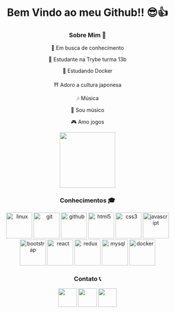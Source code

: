 <link rel="stylesheet" href="https://cdn.jsdelivr.net/gh/devicons/devicon@v2.14.0/devicon.min.css">
<h1 align="center">
  Bem Vindo ao meu Github!! 😎👍
</h1>
<h3 align="center">
  Sobre Mim 👀
</h3>
<div align="center">
<p>🚀 Em busca de conhecimento</p>
<p>👻 Estudante na Trybe turma 13b</p>
<p>🤔 Estudando Docker</p>
<p>⛩ Adoro a cultura japonesa</p>
<p>🎶 Música</p>
<p>🎼 Sou músico</p>
<p>🎮 Amo jogos</p>
</div>
<!--stats-->
<div align="center">
  <img height="150em" src="https://github-readme-stats.vercel.app/api?username=Gabriel-Lobin&show_icons=true&include_all_commits=true&theme=graywhite"/>
  <!--<img src="https://github-readme-stats.vercel.app/api/top-langs/?username=Gabriel-Lobin&theme=graywhite"/>-->
</div>
<!--stacks-->
<h3 align="center">Conhecimentos 🎓</h3>
<div align="center">
  <img height="70em" alt="linux" src="https://cdn.jsdelivr.net/gh/devicons/devicon/icons/linux/linux-original.svg"/>
  <img height="70em" alt="git" src="https://cdn.jsdelivr.net/gh/devicons/devicon/icons/git/git-original-wordmark.svg"/>
  <img height="70em" alt="github" src="https://cdn.jsdelivr.net/gh/devicons/devicon/icons/github/github-original-wordmark.svg"/>
  <img height="70em" alt="html5" src="https://cdn.jsdelivr.net/gh/devicons/devicon/icons/html5/html5-original.svg"/>
  <img height="70em" alt="css3" src="https://cdn.jsdelivr.net/gh/devicons/devicon/icons/css3/css3-original.svg"/>
  <img height="70em" alt="javascript" src="https://cdn.jsdelivr.net/gh/devicons/devicon/icons/javascript/javascript-original.svg"/>
  <img height="70em" alt="bootstrap" src="https://cdn.jsdelivr.net/gh/devicons/devicon/icons/bootstrap/bootstrap-original.svg"/>
  <img height="70em" alt="react" src="https://cdn.jsdelivr.net/gh/devicons/devicon/icons/react/react-original-wordmark.svg"/>
  <img height="70em" alt="redux" src="https://cdn.jsdelivr.net/gh/devicons/devicon/icons/redux/redux-original.svg"/>
  <img height="70em" alt="mysql" src="https://cdn.jsdelivr.net/gh/devicons/devicon/icons/mysql/mysql-original-wordmark.svg"/>
  <img height="70em" alt="docker" src="https://cdn.jsdelivr.net/gh/devicons/devicon/icons/docker/docker-original-wordmark.svg"/>
</div>
<!--links-->
<h3 align="center">Contato 📞</h3>
<div align="center">
  <a href="https://www.linkedin.com/in/gabrielsuassunaamorim/" target="_blank">
    <img height="50em" src="https://logospng.org/download/linkedin/logo-linkedin-icon-2048.png"></a>
  <a href="https://www.twitch.tv/lobinhoxd" target="_blank">
    <img height="50em" src="https://img.utdstc.com/icon/97d/da6/97dda66e6e0fe5b6f27b89e6e1a00f246bf82a92e4800300bb6a939cce00d1f7:200"></a>
  <a href="https://www.instagram.com/gabriel.s.amorim/" target="_blank">
    <img height="50em" src="https://upload.wikimedia.org/wikipedia/commons/thumb/a/a5/Instagram_icon.png/1024px-Instagram_icon.png"></a>
  <!-- <a href="http://api.whatsapp.com/send?phone=(telefone)" target="_blank">
    <img height="50em" src="https://www.gruporeporter.com.br/wp-content/uploads/2021/02/d9d97d48264770f85d35c208f279152c.png"></a> -->
</div>





